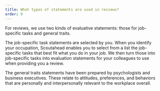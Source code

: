 ```yaml
---
title: What types of statements are used in reviews?
order: 9
---
```



For reviews, we use two kinds of evaluative statements: those for job-specific tasks and general traits.

The job-specific task statements are selected by you. When you identify your occupation, Scoutahead enables you to select from a list the job-specific tasks that best fit what you do in your job. We then turn those into job-specific tasks into evaluation statements for your colleagues to use when providing you a review.

The general traits statements have been prepared by psychologists and business executives. These relate to attitudes, preferences, and behaviors that are personally and interpersonally relevant to the workplace overall.
